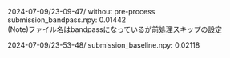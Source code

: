 2024-07-09/23-09-47/  without pre-process  
submission_bandpass.npy: 0.01442  
(Note)ファイル名はbandpassになっているが前処理スキップの設定  

2024-07-09/23-53-48/
submission_baseline.npy: 0.02118